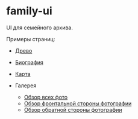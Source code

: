 # family-ui

UI для семейного архива.

Примеры страниц:

* [Древо](./docs/tree.md)
* [Биография](./docs/bio.md)
* [Карта](./docs/map.md)

* Галерея
  * [Обзор всех фото](./docs/gallery.md)
  * [Обзор фронтальной стороны фотографии](./docs/gallery-view-front.md)
  * [Обзор обратной стороны фотографии](./docs/gallery-view-back.md)

